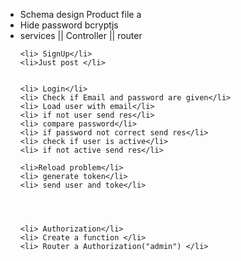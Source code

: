 
<ul>
    <li>Schema design Product file a  </li>
    <li>Hide password  bcryptjs </li>
    <li>services || Controller ||  router  </li>


    <li> SignUp</li>
    <li>Just post </li>


    <li> Login</li>
    <li> Check if Email and password are given</li>
    <li> Load user with email</li>
    <li> if not user send res</li>
    <li> compare password</li>
    <li> if password not correct send res</li>
    <li> check if user is active</li>
    <li> if not active send res</li>

    <li>Reload problem</li>
    <li> generate token</li>
    <li> send user and toke</li>




    <li> Authorization</li>
    <li> Create a function </li>
    <li> Router a Authorization("admin") </li>


</ul>

